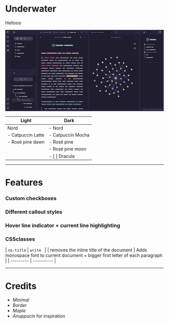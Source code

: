 # Underwater
Hellooo

![img](uw.png)

| Light | Dark |
| ----- | ----- |
| Nord | - Nord |
| - Catpuccin Latte | - Catpuccin Mocha |
| - Rosé pine dawn | - Rosé pine |
|  | - Rosé pine moon |
|  | - [ ] Dracula |

---
# Features

### Custom checkboxes
### Different callout styles
### Hover line indicator + current line highlighting
### CSSclasses
| `no-title` | `write ` |
| removes the inline title of the document | Adds monospace font to current document + bigger first letter of each paragraph |
| --------- | ---------- |




---
# Credits
- _Minimal_
- _Border_
- _Maple_
- _Anuppucin_
for inspiration
